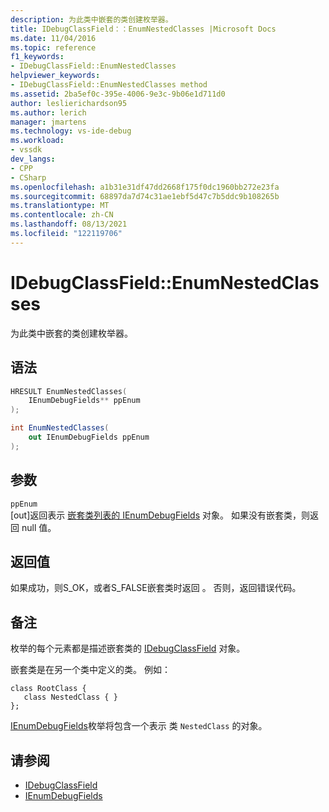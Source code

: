 ```yaml
---
description: 为此类中嵌套的类创建枚举器。
title: IDebugClassField：：EnumNestedClasses |Microsoft Docs
ms.date: 11/04/2016
ms.topic: reference
f1_keywords:
- IDebugClassField::EnumNestedClasses
helpviewer_keywords:
- IDebugClassField::EnumNestedClasses method
ms.assetid: 2ba5ef0c-395e-4006-9e3c-9b06e1d711d0
author: leslierichardson95
ms.author: lerich
manager: jmartens
ms.technology: vs-ide-debug
ms.workload:
- vssdk
dev_langs:
- CPP
- CSharp
ms.openlocfilehash: a1b31e31df47dd2668f175f0dc1960bb272e23fa
ms.sourcegitcommit: 68897da7d74c31ae1ebf5d47c7b5ddc9b108265b
ms.translationtype: MT
ms.contentlocale: zh-CN
ms.lasthandoff: 08/13/2021
ms.locfileid: "122119706"
---
```

# <a name="idebugclassfieldenumnestedclasses"></a>IDebugClassField::EnumNestedClasses
为此类中嵌套的类创建枚举器。

## <a name="syntax"></a>语法

```cpp
HRESULT EnumNestedClasses(
    IEnumDebugFields** ppEnum
);
```

```csharp
int EnumNestedClasses(
    out IEnumDebugFields ppEnum
);
```

## <a name="parameters"></a>参数
`ppEnum`\
[out]返回表示 [嵌套类列表的 IEnumDebugFields](../../../extensibility/debugger/reference/ienumdebugfields.md) 对象。 如果没有嵌套类，则返回 null 值。

## <a name="return-value"></a>返回值
如果成功，则S_OK，或者S_FALSE嵌套类时返回 。 否则，返回错误代码。

## <a name="remarks"></a>备注
枚举的每个元素都是描述嵌套类的 [IDebugClassField](../../../extensibility/debugger/reference/idebugclassfield.md) 对象。

嵌套类是在另一个类中定义的类。 例如：

```
class RootClass {
   class NestedClass { }
};
```

[IEnumDebugFields](../../../extensibility/debugger/reference/ienumdebugfields.md)枚举将包含一个表示 类 `NestedClass` 的对象。

## <a name="see-also"></a>请参阅
- [IDebugClassField](../../../extensibility/debugger/reference/idebugclassfield.md)
- [IEnumDebugFields](../../../extensibility/debugger/reference/ienumdebugfields.md)
